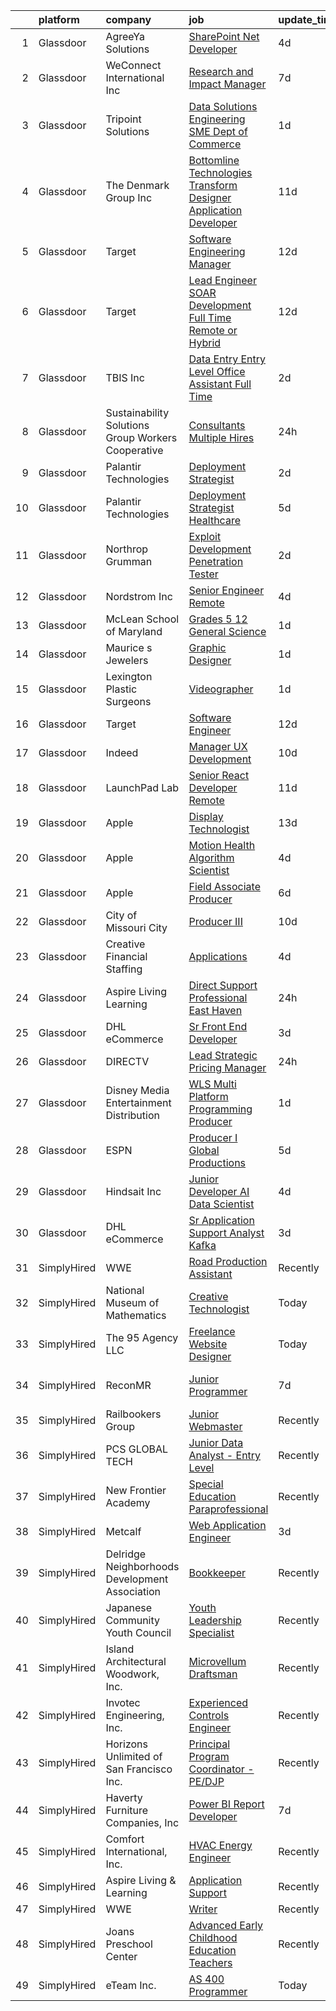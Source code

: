 

|    | platform    | company                                            | job                                                                                                                                                                                                                                                                                                                                                                                                                                                                                                                                                                                                                                                                                                                                                                                                                                                                                                                                                                                                                                                                                                                                                                                                                                                                                                                                                                                                                                | update_time   | location                   |
|---:|:------------|:---------------------------------------------------|:-----------------------------------------------------------------------------------------------------------------------------------------------------------------------------------------------------------------------------------------------------------------------------------------------------------------------------------------------------------------------------------------------------------------------------------------------------------------------------------------------------------------------------------------------------------------------------------------------------------------------------------------------------------------------------------------------------------------------------------------------------------------------------------------------------------------------------------------------------------------------------------------------------------------------------------------------------------------------------------------------------------------------------------------------------------------------------------------------------------------------------------------------------------------------------------------------------------------------------------------------------------------------------------------------------------------------------------------------------------------------------------------------------------------------------------|:--------------|:---------------------------|
|  1 | Glassdoor   | AgreeYa Solutions                                  | [SharePoint  Net Developer](https://www.glassdoor.com/partner/jobListing.htm?pos=129&ao=1110586&s=58&guid=000001817598bfde9bd5d65cdd7a734a&src=GD_JOB_AD&t=SR&vt=w&ea=1&cs=1_e489b069&cb=1655535354260&jobListingId=1007936101393&cpc=AC285F3A3ECA6BB0&jrtk=3-0-1g5qphg0728qf001-1g5qphg0mmbi8800-d078a2f62a141e17--6NYlbfkN0Dwb_YIohz4zuU9-hizYTxpAJ9-qZQvsILXUPhgrrTAx5tS5Q7cYMYpo6ALWUQbQqOWqw8elw7NTk2RV1S-8migVUBZR2U4dH6OyC25VzHknDCZjYv-P8BswxDyU9fl_QkWMbCggDGiQo74-cGZySP7WXwQDUMmWlT8kLA9xBSwDGI3rTCnCtk7DdRfYOvhfwA54jSfcYBsvIGAOA9iy6Z_BUmAY7rQFkvqzCyzkcN0LBRWS1yLN7IZXLTIYkX3XeQfIajKZHoy6HbZcb8QlnbskhnUwhdhlrbmUYLIVXSbhcyRPaTG4gEMU7m0KGMMN1KsIGu2rrC45YfwVhmGbgtjJ45-u5UKULS2Pa-Wbzgqkd83-SkEJ2Oxd0XjdEP_imCtzc_W7f9kdtjg9nBQfn6SRYltcZTG537cBIsTwYoXMv4HkoskoeFihv9IwV64vslqraBNxdHEnxkLa6w0-xlXCvYM6RHH2zqFpN38-d3cBdjbkzGmAMk5r_uC7TTk2B4%3D)                                                                                                                                                                                                                                                                                                                                                                                                                                                                                                                                                                 | 4d            | Remote                     |
|  2 | Glassdoor   | WeConnect International Inc                        | [Research and Impact Manager](https://www.glassdoor.com/partner/jobListing.htm?pos=116&ao=1110586&s=58&guid=000001817598bfde9bd5d65cdd7a734a&src=GD_JOB_AD&t=SR&vt=w&ea=1&cs=1_1e91a517&cb=1655535354258&jobListingId=1007931216318&cpc=7AD1D84939BBEEF3&jrtk=3-0-1g5qphg0728qf001-1g5qphg0mmbi8800-aac8f916f346729f--6NYlbfkN0B5VYQAJAURqPasfUWhpeM1B6ZZzh6njphDFC_cbQhGbN919RGh1FqIXEQ3QoJAMBBL_6Otn626kJbJR_NHcgDuWypw78gNXYYwve8EvXzhCPl4maSg_aaaYWHI3EVPqNZPBvGxEc3xupHTfWxEM_VGip7l3UFVr22SjwUCTEZqYjPqwg0_8YLH1F96N2YfOl49mZMOa0Vmr3uPYTlh3QWpf4Crn7BhaT9teu7aKmgQ13ty28olBwOU5d6LnIvfWkNl9qWQ_CSE5nHca6huS09faH5PVQvTaEh5Te7OFLVjKvbxOYI0ArgG18Wk9MF7bKwmAY8MAydraJkoHG2Z72I6ygQcxTWc4lrwZXQSsrX5F4tCh7qLrHkvtlWnFQxOsGgdDcnHSb6k3qFzcWKnPELW4d54MGzmef5tqh4c9ExeSE2O_4BnMH3slRBVPhvtVRmecQuP5YlnntmoKxN11wv9-tzVHi841rBILf_BuA9NHYyoHEihVbPXMF_2Ue0pghNcZynSlHQlFOsUyqoRthi9hrdTYgFyPmA%3D)                                                                                                                                                                                                                                                                                                                                                                                                                                                                                                                               | 7d            | Remote                     |
|  3 | Glassdoor   | Tripoint Solutions                                 | [Data Solutions   Engineering SME   Dept of Commerce](https://www.glassdoor.com/partner/jobListing.htm?pos=115&ao=1110586&s=58&guid=000001817598bfde9bd5d65cdd7a734a&src=GD_JOB_AD&t=SR&vt=w&ea=1&cs=1_5f8a101c&cb=1655535354257&jobListingId=1007945145794&cpc=14D5209370AEC984&jrtk=3-0-1g5qphg0728qf001-1g5qphg0mmbi8800-3a6dbedbc4a6edda--6NYlbfkN0A5ruOaBgM4JFPmi95QvnuPZDRD-cuMqiXSk5iFgiXMM5KlnLmWo71mmeaOoOgOIU5MU70dypn_mp8RBxfkfTOPY1l9_04EY1luobzeQrPoXmuICmspqvF1Ranixdnldz-96O3pRuiEk-AznaXRb3BYfcoa-0yav-hTIQyPLaeBqVQywBBLqheXWGXNwRI0ruSJ8WZyZch85fyJdIu9Ud5n12hUZue6t-kpaKiNzhkBBcRCxrtlBEwlmEFQcB-7bL7t8FB70tICXh6cmXMKEwQd5kDgOld0WGLIz-Jsjz7y3bSFnZoejttKZptUSKEBVERCCuWnDcC_bAkmV-y7owwq-FVekPQdW26d-Vi2s9iQwdQOWRUUa1GJS1yWgbm6KDXXzFwVsTBVt85vCiBCuAUkQB9IXq7hPKvMfFMk9dWYHMdH8SzPR6cgSPsX0Hs2fDKy3uwKkbhsCtDsHthw30SPg-PJnSnmouPQ_zjI9R3A5WAy_gkWYmE5AILDDKuPHlsH2SKJgccIfXYTTmaBGkyE)                                                                                                                                                                                                                                                                                                                                                                                                                                                                                                                     | 1d            | Remote                     |
|  4 | Glassdoor   | The Denmark Group  Inc                             | [ Bottomline Technologies Transform Designer Application Developer ](https://www.glassdoor.com/partner/jobListing.htm?pos=101&ao=1110586&s=58&guid=000001817598bfde9bd5d65cdd7a734a&src=GD_JOB_AD&t=SR&vt=w&ea=1&cs=1_ce91fa17&cb=1655535354255&jobListingId=1007920677812&cpc=2C0945AC5067B68B&jrtk=3-0-1g5qphg0728qf001-1g5qphg0mmbi8800-c9509fc5d067a275--6NYlbfkN0CnvnrZV6i1JGX1yqycrBVKxG_QbmFGo1hJvaAPDrdCVTET5rWUgFWpZGgoZc06_HNnY7hdT5y1kDU_dzPnswIN34pdZNgNK1ilmmQcF4UlgBkJtOJXqS4SHehDpnMOgd-7-BM4x5-4Lwr_f_7lGtzLgqaA8CJxUoK7HXFt460O2Himc83l5I4fCMyIzzRDPz1xLqOoVapBX1wtGV_8cUotI9bR1mq9U_0fcOgr8aVXJCJNkeTL8rMwicgu3L9dUURvHxnGLxsEp-qQJwJKKdtvNg1Ep6ZmuhkJupA16PeN1H7tbaz6DxnH8hek_je-YYqKHxcMiwC4YwHfLr1amaG4jC_DWMiow3DSAZqQWBAtO4WaV1HgOr6T2-AnzJyD0lRzWFdRrqcB45IH2CgeefHz0B4Qp7bnyqsty0aKFvFZpRTNjcoRsnabJ6Nn3gexJvS5sC4wJmo6fBbUSbnXmg1cJ8GVFY6Hb8yrOMrhTEdkPryswZf3ng-vsV9MWzJUiH7pO15Vp-nJr5xR_Ra8cSOD1Iex1MCM093ks2ZGFCukzYKuQLASKw86issGqGTU75o%3D)                                                                                                                                                                                                                                                                                                                                                                                                                                                        | 11d           | Remote                     |
|  5 | Glassdoor   | Target                                             | [Software Engineering Manager](https://www.glassdoor.com/partner/jobListing.htm?pos=121&ao=1110586&s=58&guid=000001817598bfde9bd5d65cdd7a734a&src=GD_JOB_AD&t=SR&vt=w&cs=1_2025f5a1&cb=1655535354258&jobListingId=1007919402994&cpc=F5E96E35A1725171&jrtk=3-0-1g5qphg0728qf001-1g5qphg0mmbi8800-4ce1e15889f29350--6NYlbfkN0AgONBeCfCTVljpwzR96jFX3mtyFC--n153CYnqiKkqIbEzGownH_L0_wgVvmdp1a1UNNXTmVsFEHVjIo7N6yj4amEr3Ay_of4yG40_Y-PAJPRMz64lsqvjyj5aFLnumNw2-FJRxI6KtXzoZjlymW0Goo5AYIGduo-9kmvmebl4ge7c6geEh1q9ACO8Q9ekXRmticDb2PCXrqQDS-Wm9U9dAf_0bfBnA5R2wXm65LnG2xhJiH5JbcsaLENUtnPSvWcYrNgSINOpLqIaPmtaXDtAq-OXaMTJzXtOFA2XYgMqSa-G5il70zuJDEWZzIxWwCNQZ7iIf9-F7T3rcDL8Sqk31SR19muLINNvYSQedbuBrBrDIszAs1r0qkWhnFyn60mGD7JMMoYw4YUsxqgWEaq2u7CJ9rYH4RbQCWc9ZJViIPAxi9pB3rE1)                                                                                                                                                                                                                                                                                                                                                                                                                                                                                                                                                                                                                                                 | 12d           | Brooklyn Park, MN          |
|  6 | Glassdoor   | Target                                             | [Lead Engineer   SOAR Development  Full Time Remote or Hybrid ](https://www.glassdoor.com/partner/jobListing.htm?pos=120&ao=1110586&s=58&guid=000001817598bfde9bd5d65cdd7a734a&src=GD_JOB_AD&t=SR&vt=w&cs=1_f6cb8514&cb=1655535354258&jobListingId=1007919402958&cpc=F5E96E35A1725171&jrtk=3-0-1g5qphg0728qf001-1g5qphg0mmbi8800-273b09d2dff3a580--6NYlbfkN0AgONBeCfCTVljpwzR96jFX3mtyFC--n153CYnqiKkqIbEzGownH_L0_wgVvmdp1a1UNNXTmVsFEC9thXrB6Su0c_6OEzhOSGwdmQMmm4Ta1r3KtDwxHY10vQlSRqK3HeCtWuVCGTSt9ORPnu8pAFskya9FdoAS7uFKmyflSCShTYkBZKmAFL-3ug_a2UBQh4QEXoRnzM5OQjGvasX99OHUHC423YDg4YNO8ABGrQpjlcRuivx1wLhtBSOMeDgkNYA4pqP9fVjcDVCZd2bFtFC6IPVpybbT9SZWTHkZ5dBt6XTXU-l6WPQuWMZuUcQd53-k6RQuTYBDTZ5zq78rKQlz3VWEfh0wVVuAM5QRIS1NmfzaHA_m5sLqE8MdcMYZjcaJ4dk5Jur2m38NmNhp80eEZgPslojMDR5wXCIUjQeI6X305mVvNGIN)                                                                                                                                                                                                                                                                                                                                                                                                                                                                                                                                                                                                                | 12d           | Brooklyn Park, MN          |
|  7 | Glassdoor   | TBIS Inc                                           | [Data Entry  Entry Level    Office Assistant   Full Time](https://www.glassdoor.com/partner/jobListing.htm?pos=114&ao=1110586&s=58&guid=000001817598bfde9bd5d65cdd7a734a&src=GD_JOB_AD&t=SR&vt=w&ea=1&cs=1_a967001f&cb=1655535354257&jobListingId=1007942416098&cpc=036CEF58F9688075&jrtk=3-0-1g5qphg0728qf001-1g5qphg0mmbi8800-6ac0d55df91dc36b--6NYlbfkN0BdDHiSlq2TKVYTvK036ioTcRDjelCKzvFOpLFiF--0iY6CnE3HWQ7JQKxcIHDTnqjZ43DGPlii5oY4eJH0jrrva9RzDbwt4HtFUtYjwtFWwukGSgYyC0i_W5vgFclkV00Qaz7Oc6N9gj7XF7AMGzLd3MnhAaWWccuYw9rkUtURWP1EN9eRsVUd7IZzIdtiA33PSlWjjV3FPUNPAKpEIM7n5eFs9ApIStJo4IRZFDzPGLKkNJki9RymlzR8BJrXy6f-ctYDNP7HtUYYZ_MzQt_5E0CZFOO_RGqG6hbEmQkHgURARTFVa46lhBI_-GqhWeka2MyEBpHOh-8UEnwWJxhNeTo7FsqABFA8Y2n8k3EAj-DS1PGRsKwFr-I2qSA6kd_N0rAawPy0aK9k1bUEs2wQnFDLdRQFOI9bDgVqUoA5hgjDvNJIVqLiVyALSjCfJwm4wjioevP3D3KIRtpStKI2X8RMbDAIUDTHCEzKnWwxGgGB2-kjDSxcG-pet1q5yPbT5FzgiYxBojtwIc1uc5RerD54YPzzfCAC6R5X17YN7A%3D%3D)                                                                                                                                                                                                                                                                                                                                                                                                                                                                                     | 2d            | Monterey Park, CA          |
|  8 | Glassdoor   | Sustainability Solutions Group Workers Cooperative | [Consultants  Multiple Hires ](https://www.glassdoor.com/partner/jobListing.htm?pos=112&ao=1110586&s=58&guid=000001817598bfde9bd5d65cdd7a734a&src=GD_JOB_AD&t=SR&vt=w&ea=1&cs=1_b49b9cb6&cb=1655535354257&jobListingId=1007947496033&cpc=44CD5376B8534B8F&jrtk=3-0-1g5qphg0728qf001-1g5qphg0mmbi8800-534572766a31773d--6NYlbfkN0DtdU5R-ToAv2xdkvsd8oJSGFfCO0ehaV5AhNAfMTO2EF-sZKwSWNbtTab7pIrGIWq0I2HzVvocq3jUtLrkRJTgFrlcZFGMge_EZdy0y1uq5TIFYoj-trbVIzdU2tcZMz-l-6YffNgEWhkmHp1FGqRo-O3ptfdg9eiQPSj1x3PJXzrqgp5LHxpZM4AsnfKgRk6Lq-fl_ig0YBuTse8pG7zTYyvu6bGLuQ7jEjpECbv0fsKXbILJPQ6h3kXeV0ezydBSxiTehg5_np1QmUe8qRfE12IWtJArHaVEpmDsOidaWtcYpPrp8zHu6DlWDfd1a5HuBuwR2rcRlMr_XhMPHkFOkaTActriuHuxfzBqYAE3sLrY5RWEXhjmTYIPnQ19InApUUp1fAFw4tycN6CadZeOGJXqU-LiqhaKvDOHQMUCyBENYOF5NW_ADviouG8lFHiALHs1foGIPPx3CNsCXnTyPhIea1YVV5WC9jAbn9uT_iaQ5_H7Pjp1GvOyQ2b2xVQ%3D)                                                                                                                                                                                                                                                                                                                                                                                                                                                                                                                                                              | 24h           | Remote                     |
|  9 | Glassdoor   | Palantir Technologies                              | [Deployment Strategist](https://www.glassdoor.com/partner/jobListing.htm?pos=105&ao=1110586&s=58&guid=000001817598bfde9bd5d65cdd7a734a&src=GD_JOB_AD&t=SR&vt=w&cs=1_1f83f4f1&cb=1655535354255&jobListingId=1007941564485&cpc=88C71AD61D38E582&jrtk=3-0-1g5qphg0728qf001-1g5qphg0mmbi8800-ffe676e0f910077a--6NYlbfkN0Brd2bbJv--kwJLf5E6dthOUocw0FyT9949Kzz66cUevmgVuLUFWYj_oOBcuZnSDrO7KdM340WKdjNwD04IRhSe4OnVrbPfkzqf9lUKJyKktR4UphInJD2ZwIzBq31A2SuaPuoczUbZrFFeAj7N7ZEnYcqMfkf0n2xL_O5BvZFC57wFZz94bfK1L4_qFFZLhQPotmLLb0S2HkAdRBTU-T92bJ01u6F071WVCnU8_pET0uzTtftrI22CksQkXwhOZyrR9NPB21E1ewLM99U1ji4CIv_B81j6v7gjP-TLAB6UDsgDbj5t2tGWdDVJlMdDNP5F5LdmrT53Y-W7TLKe4Z_CUGEcEa3KtVJrdrPDE4NpEntsfKdZUDI9hnXlRIqNmUpwAvAY5DbrSVMGSF40t_zebhHYM9mXtj8h7EAUOB7BbYWXjyLeG3MEPOrUrnld7_w%3D)                                                                                                                                                                                                                                                                                                                                                                                                                                                                                                                                                                                                                                          | 2d            | Washington, DC             |
| 10 | Glassdoor   | Palantir Technologies                              | [Deployment Strategist   Healthcare](https://www.glassdoor.com/partner/jobListing.htm?pos=108&ao=1110586&s=58&guid=000001817598bfde9bd5d65cdd7a734a&src=GD_JOB_AD&t=SR&vt=w&cs=1_453c02e9&cb=1655535354256&jobListingId=1007934686982&cpc=2187E14FC6F1B769&jrtk=3-0-1g5qphg0728qf001-1g5qphg0mmbi8800-305a206c13559dda--6NYlbfkN0Brd2bbJv--kwJLf5E6dthOUocw0FyT9949Kzz66cUevmgVuLUFWYj_oOBcuZnSDrOkGidIEmik9N7UTNyWyLfaqL-O4D-i0cCHvz_n4CZ7VMfuatrEiXcoLa9M3cCJLotG46BI9X1u0SewhbdUqU5TE3Jym9xA8YdW6yP-wv6yA06n4qTb2jg1qfm8VS9SBX3uBh6peK5aMxDrv1amTTLhvX3xHbOp2tkxBJbEt2wAynbRCoS4QoatqGuG5Ud-oQQV0LfpU8APXEbIpzMKWGAcG67NgaKZ_Qjsg0lPnVbziBf3EaMbTngvq4g7QS0dP-4btVP3_-VJhaZJ5aTZ977jRESyg8Oy2vDN4yy-_RdYzotPtK2EshsCw5_-nnHWqVtrke5k1juGOm-ssT-qnIK_GyvJqomu6bwMEho3102CBlxQPX1CpMf8hVx3FOFao2I%3D)                                                                                                                                                                                                                                                                                                                                                                                                                                                                                                                                                                                                                             | 5d            | New York, NY               |
| 11 | Glassdoor   | Northrop Grumman                                   | [Exploit Development   Penetration Tester](https://www.glassdoor.com/partner/jobListing.htm?pos=107&ao=1110586&s=58&guid=000001817598bfde9bd5d65cdd7a734a&src=GD_JOB_AD&t=SR&vt=w&cs=1_b3c6d8fd&cb=1655535354255&jobListingId=1007942047470&cpc=ACAF1607C5C1E404&jrtk=3-0-1g5qphg0728qf001-1g5qphg0mmbi8800-4646a217b791d22d--6NYlbfkN0DPf8Tf_oakpB62WadId2dzQiWExtALTi0lpCM--zHBL1trAzPQuAwgDIBcPqMXQ2nnyWzxPUFcFQdNXhUJSIZ-9F8V1xHc_UtIeIRQoTgJiG0MgZJIumpc9TiQDSvQaPWdZ-KKCjv9mbT4s6WnU0QQ6LSpOplm-1AXqXgEXNB1Fl0VncCy4Iozsiufde4md-BzuT6QEn94XYED672Ht2QSaavKEzFrwyhebW3qqASxeqVhPoFyAVq_33QPmn98TRLhQEKVIfBYWwf5Lcg0ZKlsgfmH-Jtk-VHZF7Uy9z0iMWwh22TB2hjeOz8mtFKytjT88t2xl87gWDpH6KszwuIiiCE1bfFwozS3xdo3bDA_mquTPFklWx9TFMIHbJq5p9rv1i4sHBJg9LGj2yY6sgWIKWsPKvJX-6dwyw7W6BbOwPSCN_d_rmbBNmQ6tFIpPX2BqmwgBZEB2TXBlYtzSE7_oFJXKYC133hZLZLzGI8t-3KUYIoHYP6QBKs_Swdk9zdNbGklxHh32RBR91ijkaHHXzgQKaDeuB4ns9IlzWDbZ_iT5L9CMLh6qI32aDuETScD5fwB0YocrCLtQ2pMy-xtLSbTjnmEOCdFbZVQoqSg67n52lW00ZSlYEV589AZeCi4wtFY53Kzwn2eBYLHdClMFtKF0et_r5gzVmW5Uvd3CANfOZ5ghqZSrQBXbVNs02ntXXA-NaCzpwnR3Hi0M9d9gmlaLxyDSP1ropS9be5lAY64Y1WmAqG5Dy4rruoZR2NY8MksftXEberAaF-Gu98wfB5C8CVIxQBIa8VfdzVHasjv6u3D3lmgNXH8cmCuaUSW4wFIXkiBnD5HNCKbk_dC)                                                                                                                                                                                                     | 2d            | Fairfax, VA                |
| 12 | Glassdoor   | Nordstrom Inc                                      | [Senior Engineer  Remote ](https://www.glassdoor.com/partner/jobListing.htm?pos=102&ao=1110586&s=58&guid=000001817598bfde9bd5d65cdd7a734a&src=GD_JOB_AD&t=SR&vt=w&cs=1_4ad2f550&cb=1655535354255&jobListingId=1007936479993&cpc=D1B7150B9C545245&jrtk=3-0-1g5qphg0728qf001-1g5qphg0mmbi8800-2db7c5dce843b560--6NYlbfkN0AbvnEbkJi2LR6D1n2jjBesdm8mXSC0b9_5bTXUs-R32ZB3VH5tUqNn56aUIJJuZvRRYPZmMVeOhSA0pB8lYSoHGZAuib0OvAyz6DkvL97Sgfm-XtmguodHgqum0-Z39yfCOvaWeh7Fw6euJiBHqwHfT8nU4X95e8T1GmUP9pTCgh-TgHHbFZfGzcC0R3q24vD6kYOaq-ofv0d2p7tCMcDzZyeP9bVkw1nAX4-j_61kgoJxA7vMV4aSnZD9Gwv1hBSKttGCAgM7W_dDoW2-Mi0Is7OzKMtFMU3kqfuRhaAmbQiy3jsViFroF4wfzaKwS4vi3ehkmDcDAaQybJH1dP61hD_Tk9xRjIOGhQLyozomymX2yTl0i3bdr1aDTgVLUUGW_fT4ciCD8MXdFBeuqivNJ5nT2c77a9NnZWlna6-5BsMCdatlHsqyGwjpER2QUEG8DxbUMdsC-Dp1gUT8UDL2dwNX0MwG_kTsrsyOhvy-WfVS-ozviuVexWkfI1weWaDLLVJQ_O1XvvvX9tpHNG2TqgJ4sd3FutphNeBhYpAjxxdGd1ggSy26_UB9eN35Z8kgWxzapsrj8GMafRcCIbRla7iAmd-W1Ks6EM_xKQpznw%3D%3D)                                                                                                                                                                                                                                                                                                                                                                                                                                                         | 4d            | Seattle, WA                |
| 13 | Glassdoor   | McLean School of Maryland                          | [Grades 5 12 General Science](https://www.glassdoor.com/partner/jobListing.htm?pos=103&ao=1110586&s=58&guid=000001817598bfde9bd5d65cdd7a734a&src=GD_JOB_AD&t=SR&vt=w&ea=1&cs=1_986b18ee&cb=1655535354255&jobListingId=1007944052603&cpc=A5E0E470F522E57E&jrtk=3-0-1g5qphg0728qf001-1g5qphg0mmbi8800-534e4848e02b3317--6NYlbfkN0CvahHJL5dpwIe5nlYo2UZJB8CTXAEl9vJAxrd3EfdRQUiXPXWjnUXGtU3P_EeeUsmytYWWz49xPt0Rd9vevD8c7FS-KIkmmFYsNTnGpAtctmo0dHKsYg_Gj74jLxxzYhJw8s_90PFkNLhoCvmx4ovssjj_kv4I26tx1d18oL8SWF2IL67mgm2nv74KTRmgQ2D0RquUjyOFrJU2FR0_0zWLyPOpRaCI0JSGnkEmPdt3pBQHvmVyrrA50Gzbura5lByEu_2UfwnkLExzupL6Rgf_Lj8d998afBIcY46C0xf-K7pnkGUhParz1dzVOkrisVrNadYiglwofkdC3yf838hJEUz8dE2j3oto1bra6IT-Ev2xWWekscE3GOY15WkU086LmWLMuOJrEJ09hy7eRP3zeGCMSntkTkRIqgm4yDEBdZbptA48EPp_5CRphk6LhgpTMMr8Mozstd_9ac-SCu5FvRxi49IGyimedJdt3sixZZWVTGCQthx8CMQh85V_YX7eL0TiNiUTAA%3D%3D)                                                                                                                                                                                                                                                                                                                                                                                                                                                                                                                                                 | 1d            | Potomac, MD                |
| 14 | Glassdoor   | Maurice s Jewelers                                 | [Graphic Designer](https://www.glassdoor.com/partner/jobListing.htm?pos=106&ao=1110586&s=58&guid=000001817598bfde9bd5d65cdd7a734a&src=GD_JOB_AD&t=SR&vt=w&ea=1&cs=1_69524928&cb=1655535354256&jobListingId=1007944737193&cpc=7095061949A44974&jrtk=3-0-1g5qphg0728qf001-1g5qphg0mmbi8800-dcc290c3d2d8ae28--6NYlbfkN0CdcVd3SDA1nO7RkKTAACmPV4xEt72Vls8LI2dqcgyOeMwQfCOCtDjP9cK9FjsJG_6S-JpbsrUfRjpFhovfbIm7bElIb4IcS5tvtffrexHKe-5LRVbCJ8N25pUCF2FBD8-cXHGg9Wtve33PTwMpc5NQS9VEuMMOh2xv1Vtt__Ltbb7bt5RDsHAibLg_eT1m8ZExWjImse6zQvUCm0_Qon-WNUjRy0iWuN_ezXWb0Kv3c5q3iG9ySS469bbYfD3ci4GAr7uSfg_th0DL2NPkhVDV7Sx8NZEtZLABpK4qjpgg1OGVz8T6gHqy2tUeqaLS8IN-MHirFJZh4LF2q0-Tr7qLF0r0sFiVq2BMPrCIYbE9sE3oESz3gZVJg6s5P1C2k1RVrRBm0TRZ_UEkmFbY755huXYCY9xZ2kcF8PegPn75VBRku6BaZEMBkHtg-Ye5i_EAaQoaKRg7gyZM_REOHlQP97xlAUJbqLeUJ-7gf9eeT_mTJj5uS9-6-TcyWNm7sFEtWfFzlST3-w%3D%3D)                                                                                                                                                                                                                                                                                                                                                                                                                                                                                                                                                            | 1d            | Miami, FL                  |
| 15 | Glassdoor   | Lexington Plastic Surgeons                         | [Videographer](https://www.glassdoor.com/partner/jobListing.htm?pos=127&ao=1110586&s=58&guid=000001817598bfde9bd5d65cdd7a734a&src=GD_JOB_AD&t=SR&vt=w&ea=1&cs=1_71464374&cb=1655535354260&jobListingId=1007944786659&cpc=0FE1F5EA2BC84A01&jrtk=3-0-1g5qphg0728qf001-1g5qphg0mmbi8800-3920226715d3680a--6NYlbfkN0C940giE5twnzYli1afsKAPzRYwzii1muAbSRri1FK89oINLsCFNXs4CXjVd99fX64jn8YlDWD4vDULHpiWZPVkH_ArlI-LHp6Grm02UXcK5BzpHG-VT9inluiaDaG-ZH52uxpMN2XP65TG5nxpVIemcld_w5xlI0qnRoeNOC2PIgsyjGX4PXKC33LWs_Zf0QzaeMmCOFN8kmK83MwKXlqYVaGkMQ_R7TWFPxeqY9l4ezjvMov5E0y8KPh4oloC9xJhRJXAGmjIM55z46Jy2oTle_SwQ6ATHsLrIdUOFl16P41wJk5PP1C6Wth7BbKOvxdvRQlxY3xcTj4_1PfRaXu5yXjkdMPSzsfcoz9l8EAdQgyhEfg7SzJOjlU6QtRdPPkYwTyOMT4MTfs_7ilF1MC5zqkEzWewzpVsRaa5vEh-37jpT0lIjZg2ajT7ddI0aSGtkY_Oj8cbF-Mbt4pNUMqaxgmIspVSIj_0408_LabhvWmVEterYWMo)                                                                                                                                                                                                                                                                                                                                                                                                                                                                                                                                                                                            | 1d            | Atlanta, GA                |
| 16 | Glassdoor   | Target                                             | [Software Engineer](https://www.glassdoor.com/partner/jobListing.htm?pos=118&ao=1110586&s=58&guid=000001817598bfde9bd5d65cdd7a734a&src=GD_JOB_AD&t=SR&vt=w&cs=1_cca28b02&cb=1655535354258&jobListingId=1007919402978&cpc=F5E96E35A1725171&jrtk=3-0-1g5qphg0728qf001-1g5qphg0mmbi8800-65212dbdd2d79229--6NYlbfkN0AgONBeCfCTVljpwzR96jFX3mtyFC--n153CYnqiKkqIbEzGownH_L0_wgVvmdp1a1UNNXTmVsFEMCC9tUpuQhsy1gyIcyNg48bL3Yw-CZB-Y-zjJMV37O0LMZP1a7Dmy4xovLX686e2r3dmZyBENqr8VLXb5SG2ZKOeJ4TBPjOH4BIlo5M43SPdLRWLS6HQWdb2XixYEkDykol6YOAsFpkOMBPTBRw6WZjlh4GQUV2kvH6kAkvAb49LSk5DGyvFFbWvZkFgDFoQKTrETXPIrpET0Jflruzvcc5V8LD7eK6k9sM5Fu_qqkHAKmSexCTjqyby-FW3I0jlEVudGZCQXbWiba09Nm_XhmH3eXVsdKZ5CLZYHEv6Enc71mWVa2nQ7_QeJzA_PrCbb7dV86EWccF0HJtB_wNxFzaMr5pesXpf3vkJMN33ZNv)                                                                                                                                                                                                                                                                                                                                                                                                                                                                                                                                                                                                                                                            | 12d           | Brooklyn Park, MN          |
| 17 | Glassdoor   | Indeed                                             | [Manager  UX Development](https://www.glassdoor.com/partner/jobListing.htm?pos=130&ao=1110586&s=58&guid=000001817598bfde9bd5d65cdd7a734a&src=GD_JOB_AD&t=SR&vt=w&cs=1_0bbf1d54&cb=1655535354260&jobListingId=1007923477970&cpc=47CFDC01B3F81FAC&jrtk=3-0-1g5qphg0728qf001-1g5qphg0mmbi8800-0abd0ff4ecd927f0--6NYlbfkN0CiRNM7CVr8YueLFKlzwbFWI0o7IjV438l4sVrvKZ0flpURU_mqoI8EbsK64YRr3OBI4Zq6ntRDS2tPYNaOu9IbW2qtH0pO8JbTpdLQnhC1hal77T6Yex5wlNCdO8Z0acjNt5grQMSek1hONrLjbJNsX9znoxFFgWzT4GV9P20DoHzcvG10Vk4hw3Z231bG1nkSCy_ZOnTS2LvPP9HTv1vIHEoSTnU4u2rluVhIsiGdf7s_ASm3Vxc_T9NYBzuaRLyYGtty0S7Cl2ZnxWjIrxa27xsj0iZeTp2808btvfjk3Cyaxr8rp4d53qJgUZJN_KCOKa9WlPMPM-VMFqV_KbXRZaoGgaTYLHVCFUmrtqBrQbU-kQ_FNSZPh2M0s1pW4R9dwYxmw-4Hl0EypY1OrRMoZKzU1y46N4B4L8ap-i5vzQDTjbGUYenEjN7QoIhZG_U7i58Ydw3FsozW5Quj-9PZfa8ZinFuBKWS0tQLux98iZyWpwijoR48nf0ALF4O_8H9hbJDdM4PGg%3D%3D)                                                                                                                                                                                                                                                                                                                                                                                                                                                                                                                                                          | 10d           | Seattle, WA                |
| 18 | Glassdoor   | LaunchPad Lab                                      | [Senior React Developer   Remote](https://www.glassdoor.com/partner/jobListing.htm?pos=104&ao=1110586&s=58&guid=000001817598bfde9bd5d65cdd7a734a&src=GD_JOB_AD&t=SR&vt=w&ea=1&cs=1_25daf28e&cb=1655535354255&jobListingId=1007920963759&cpc=0F2A8D282FF2E7FC&jrtk=3-0-1g5qphg0728qf001-1g5qphg0mmbi8800-75f4bf6269184288--6NYlbfkN0AvwPFl06UEWGwmoM9tXQPtxHbiNBI7TwTkTh5wUuCbgIrbdfp2JK1YdNGTLJbtp7ddpe4rtK9eDHXd5y0XW7yqpCpSzzL9u04glT2KnODC6DZwhfU_42sl_SLQp0xmFUt_7hgCwzFDYfMyUboO1HdAQRTRrIh3xHeLYGFRna5aEbuzThC0jCzJGZvBholxHFs6ys1qWbsC7FxgZQiuo-anPYyqbLYrov-eDEJT1uzb9UHKFLSNbmC7x61oQleMHG3TjhwMZAcorfaVgiWQ3CyDN_GT-l7FXBEYoWeo9JgwyJpj0lJBKUzkBwrKSxpgX8VUBxGeN2FWAoEX3-cTZjsyRKc2_R_213ckHZ_AfKfhht_GblMpn34bNooXXa3OFVDckOp2ngl6DjdfP99kNi5SKUzoqh9wpBRyuLWNQrJSI8Dz0HxDCk9M5edHoORioFeTPQJMp5A_AWReK1a8Let8lQohv3tRhGw%3D)                                                                                                                                                                                                                                                                                                                                                                                                                                                                                                                                                                                           | 11d           | Remote                     |
| 19 | Glassdoor   | Apple                                              | [Display Technologist](https://www.glassdoor.com/partner/jobListing.htm?pos=125&ao=1110586&s=58&guid=000001817598bfde9bd5d65cdd7a734a&src=GD_JOB_AD&t=SR&vt=w&cs=1_db92840e&cb=1655535354259&jobListingId=1007918146165&cpc=FAE5E775D180B2FB&jrtk=3-0-1g5qphg0728qf001-1g5qphg0mmbi8800-a524f33d58eb901d--6NYlbfkN0BvKrLyj5gPmtZO9T8euul8TCxuuKNOtzRJOomxnwSEodTz2Bc-sPZl8WPllYOnI2gV_96rX92n7LE7obrRtkIGrnBgRGqtNssARa4Sa1KPykfgPjPe1YM5CgaQ5AEhJvQOK-frxL2vs3fd9sXLNKLXNmCJdszb5iNAj2bFkwBrhFRcs5MY-GoUru9BfGq3LKWTfqFOVGHMuph-XwdeSdayaCFxGkmjWQ8HAsSSdU2rpCHN2M2OiZYEVAvM3Ds2fCQkmY9lWuVH1PHjls0V4WucrEUpk2IWhZ37q91dfRd4RSGrKc3jzRQUj1tiGVx3fG1NoJpLSVpj4CdyqkpVgP2QTdHzo-g1tPM8zcufqk_vE8xQbjQBQJhptbvjU6iQDFGqf9MHm2vUOj0U2OH8Dh_N1P97L9YfOlmBZ1wAmsmN61aLY9eSYCjpjucKjg0pfZh1ZRovBUrYvCaJdDADPSUStbx6fGCfy4II_9ST73GRoJ95pZj4b7P2ZeDnBT3zwEf-WLV9-nD5pjVnB6SEvnwAAP1Y7VU6wSOGl8kZkGoiEqtBlUxgkH_tenmuG60H2N5ywkITyZ9OUz8XDGZ8zv6YaPIIEzBF7ALiIjh5u1JFyaU5yY-FMJadrEBC6iDV244udXuWAIkvDBiUJWzHXPDI2kwujmBvuD_KdlF9rLYP2LPx9XH1I-IS8Bg6KjReSRpAVv5y5f_xjzx2QncNdfOJFx4K6HctTrjAyWwgKtpICnQ_mEh2oSF3G8ljQzY2_MKbYAC4ptoHyiQMWlGzYA8mCIgSIyRG5auZPxNHUIqAxcM-xq47kURFpozwtyxJ8-PVwBURpKU0ioeeb--fmjRa3TdDdPKlzgVQuVKOa2_pkaIDZ_ci_0PKUT9KVbIllOp7zqM_aO3BgF55clkDCJ9LvTiDO7Em-zp1eTcxkuETludzUMhfw9kt_mMSRJ9UsLBtK--dVuBN_Q%3D%3D)                                                                                             | 13d           | San Diego, CA              |
| 20 | Glassdoor   | Apple                                              | [Motion Health Algorithm Scientist](https://www.glassdoor.com/partner/jobListing.htm?pos=119&ao=1110586&s=58&guid=000001817598bfde9bd5d65cdd7a734a&src=GD_JOB_AD&t=SR&vt=w&cs=1_4e2f32fa&cb=1655535354258&jobListingId=1007937963441&cpc=C4A69CCDBB3B9599&jrtk=3-0-1g5qphg0728qf001-1g5qphg0mmbi8800-0a9e17f364445473--6NYlbfkN0BvKrLyj5gPmtZO9T8euul8TCxuuKNOtzRJOomxnwSEodTz2Bc-sPZlC5mDe-NOaJgNsHPVffztlti6jcAy-c5lQiRWgjb8vOedoeW8sxp_Z5N98i8skw2smaIqLptJN34K10d0QfdKun9rJlU_md8wBszVFDOZHtEYCsQwbzuBQ7tpz4l_TH_HezIvf9JYY9Qx6mXZ80R0GhCs3BMDf-PeNBIUx9FMdJcFSYpm34R0pydTILB5wLHRGbUIlcixEgOS2-Hfs5A_xyxKZoCRsxTGvLf4_kr9bKlYjhKqVf4RPkQ9caJ7pScVgYsDQXIlcAN-dAQ-WRBkyNi2F6KiL4gHW6mQyPHMOsBIw42xQkZqzI2qRl0dzC3JPnwVH0X9EDeBFaMK9DzWrSTVZAN9drl3icmIo-kK6yBbIFzyudRK7bJksNIDs18z0gAe9HpsswYqoJgxf2pmFfgI53sWv3-ZaQAgUDR-JISFbOgIoh9mvzzs4zkiqRMTtNGbbXT3b5MqKPwmbkMYRTAYgbzKIFmrTwf5BcRYZGWPIKl5qOBfPL1k-tY5JQaC8qAJVEzv-BZUHGtZKzU7jramGojo4Syx45AWOWzw9wTt1U0lJQM6E-bS4TluP543GM7m5GqSPhj1DZgbsXJxNS9e-heCWUliDqhWSeBZmsDKVIHHi1kE60vfoU5aodvuGQinJspotkXTfCQasnaYIiXlQeTYtyn2MCPv529tewSKC3IrYqXvMNRBq7cEpay8WU_28tXJy8S4ABb-NtXE8DGk0FqeZp63OZTS0tUD6ckP1J-Xb7oex5atuo4uocJko-4qanxVsGBt11RmMArHuxm_ebOk-mz9FY7H7tgMs68UbJhYgFbFIK7NcYRwW2vm2MHuQfgTt9p04q4DHedf0cjuvJceTpP9C9ceX6uEeF66bY7omhiGCaCU-luBHUYovtaR4pXI2N8f9A3zSnYIcKH71XOKTTDR)                                                                            | 4d            | San Diego, CA              |
| 21 | Glassdoor   | Apple                                              | [Field Associate Producer](https://www.glassdoor.com/partner/jobListing.htm?pos=128&ao=1110586&s=58&guid=000001817598bfde9bd5d65cdd7a734a&src=GD_JOB_AD&t=SR&vt=w&cs=1_7199b031&cb=1655535354259&jobListingId=1007933177305&cpc=AC285F3A3ECA6BB0&jrtk=3-0-1g5qphg0728qf001-1g5qphg0mmbi8800-f8e0e21121f77010--6NYlbfkN0BvKrLyj5gPmtZO9T8euul8TCxuuKNOtzRJOomxnwSEodTz2Bc-sPZl-XpHqNXOMUhuV6zsHlDNRZ2bCEXNeJpu6IwVChacl_ZzSAhkKZGOFqNgIvJn4dCitaw33dDNbeMin0JAA9sYpPLcJ8YdMBgF94afqiBir5VZQoEh9yMXlB5DBS_ErCvD4O6bnDrlrMnfRRwWVKhHfFEz0V_e4xsxTXZEVTj_pBf2Fz0nSoKH_seWHUacYY3MiTFkRCOse15oAWoXSkB8JFPyfptYknpQnV1BYg3z495KgQfMsByPU1NKQ3ryph9cTm7qQSuDoUrYEA-fwPuB8-RAY5a6mtrflBaYEvjsxnFM3Gf_yDSBqGjIEY474XlmLWoBc7HVm5LB7Ca_J6oK_cuVMReAjDszcdQhw4DJT3_Xs68Ok6POsYgk-kz68TGSo9vixYKuPu-0sEBdRWtdhGycS7KSZ8MgNCNSHfNrSEa2tqL2aqpat0EnpbZV-pGMaBVNLk6t3kcM5aS4uewYFyaBMt9QY-BSBEy_ZUYZvoERjnA2r5_X7O02NSGNbobNK5DZZSj5XzUb--b77Kzj6fUaBPL26Jm2E9-wY5X7XGjIAJPzTwfcEnesuE15eb0fBF__aShqqVVE-4ZMglfnzsNl9-SMRnq-TUTjU5JL90aESYd2cKnx0KXb5iVsAb_hOwdI6a0q40fiU4X1PSh_4b_irHR4k8FHpFk6-F3wKw4Ud5X4AoGS6mfgCMIiF11pw2bqELlp0e8YtAMCX-8iTz-Q8Wzd7yIpG0fRbybWDqkIKmlxN5zhBcdh9_Q4ms5j8Ijjpq1uKbt35HcNkQk10yY0_qaKScAgySp05aiYSfoLgECQh5asUZ53mj43Y83oCInwIKmKXr2Pbcq7kxSiHMYGbKk5aqkjhjZkmcHL37RErOjKGyAoWyOJJlM1tw2yPuVxSdqn6Pw%3D)                                                                                                       | 6d            | Newport Beach, CA          |
| 22 | Glassdoor   | City of Missouri City                              | [Producer III](https://www.glassdoor.com/partner/jobListing.htm?pos=117&ao=1110586&s=58&guid=000001817598bfde9bd5d65cdd7a734a&src=GD_JOB_AD&t=SR&vt=w&cs=1_166d0d1f&cb=1655535354257&jobListingId=1007923874960&cpc=5FEB1BEB8E14EF52&jrtk=3-0-1g5qphg0728qf001-1g5qphg0mmbi8800-0a1dda72e179e305--6NYlbfkN0AC6SQMfAkHCondRquBNcE2ntt1snCy3fyoZRReqai0Obt-_JezR4xXxHUUNA2G6wQqio9OW3FarE-2fA9WyEeqTH68zgHPZ3R5C5pZeef3bxLonwksRM5dN266zNOGfy9lfFjsoNy6XFYlrsn0LQ4xelLqMLYgJCPF5YiYOO6IOsInBqJGVuwB3cwTauN_k9SA8ft_MWfJsF8w48GypyhHUppbYn6h_u3qr0dfDPb6rBY-8lN5fxlvD_TpkJrG6chI12ib6k1NsJOvtIg_mJ3LtZBufVUBROG0TTnMt755tswmxosHjPAnH0w6dYdXJ2PwjGuU4EoxB0d54qTGCtKZ0o3d66HqW4j3wYWrAyOrW10QDwaBto0Agnt5lt43-WaoR3MStYN1e1l6vs82NebvE9G4CgTlCb7DA6i2V2dUMfIsAEN_Veh7bQuGES3kTnbgoy_aYFpGAsZg5bDcQggJMDalch4EbWFSroFDxQOr5odnnYIND7-F8_2piZF4aqELCHa7EQCdqJfcgl1Zzcf9GtCJ9yMJ_ATB-zzs0jt55SJ-qBPo0S_lFECgGqTXtvQ5wdprWwwN7mnWcL1De8WqD_uZ8xns-lK5O9BetZLdAi4XXOdr4RcgZasLesxKfjLG3Jf494bNIG0vmmKsfJavnzeliSXo6cFMLg382tRQVVcYl8URq6cERudNAx0Rn9vIzXMppp1IASDIeQhUw52Jy5ehL0ECsJL7iLGCVymLUNgj_i-o5T5eU44ZYrm17Bvi05YTh6c8FlgGlXU-B3zXbLNl9QSd9RkGzrbQoILVA8mVGj7ML9Q8_uXb5Ono-9IhhKYdSm3f7QaAw-xfqoGpUlpMrmAiDeFgTQkUQxQ7rEjZ7uCmfebtD7ZERdrjvHG9M1TcgFs_OpLko7dG71oeb1cMvgPZZDxrSJgfts_Zmz0JwdupKqY45Uw0vQ6QuC2ECR-z7lfIZkgMi77HQHpMplKuHf229xZMEmzmSQ0h_1B86NhzMzTA0JN5y8mbCLTkFIjjcU9sZCsm9a2_Fkkoh7z_9XAVHkR2SMBOIJlCyUEqJ3tFMZgy) | 10d           | Missouri City, TX          |
| 23 | Glassdoor   | Creative Financial Staffing                        | [Applications](https://www.glassdoor.com/partner/jobListing.htm?pos=110&ao=1110586&s=58&guid=000001817598bfde9bd5d65cdd7a734a&src=GD_JOB_AD&t=SR&vt=w&cs=1_da172e91&cb=1655535354256&jobListingId=1007937316995&cpc=545C0D17DAD7ABB7&jrtk=3-0-1g5qphg0728qf001-1g5qphg0mmbi8800-ed2af9de9dd9969a--6NYlbfkN0AyIsnDczwcVDFrYpf5kat3hxWjSi6qx3YGCfJB8v0u0pvpW--JFiPEfSd8oMEFCjFFRn34teUSAlUJcr22RSxyDXA8aGcULvsx4fsPLd0q1KxaTuJiLuLNb2Iawqxaf2xwh3OGM2cl4IclnHStT9JGbsA86uuF9wTcUWoSLaGOulZwlXnZSd1o5YOZrsXnX0Pto7tm9Nwdp4IWg_1vKM2SnP7bBD0KTMeh0NPZbI4R2NwjvB5ZHPKy-8WYz3YuOGQWrECle28B3Y6xgN9lau4CoH0dNBvLQMBMGgexESwqMSuBgfqiZ0pvRo9awrRZ3uzfKly4Nvbuae-E20yO35GiKrN_ESzyaWf5rUn19bVnwuE2CiZgMBWxXHyk460BgSE7wdsDKR1Q6x6if5esb5sDzlHUMyUwhbudJHblW3nGiuMt2ogbVUMaBnmYfYNIlrfN5UTXGBcLYtqM5XcR-6v6WylLhchNFFouhjW1lMhKA5pBd1WlwBP5olV4dlxA1phEOX1iDjYqexwnfcLSqqSMDKUIp2C6U9Q5_aCosPWbb-lLWW_hAAnOfPXmA9hfkNMBBGpzxkAaOg%3D%3D)                                                                                                                                                                                                                                                                                                                                                                                                                                                                                                     | 4d            | Chicago, IL                |
| 24 | Glassdoor   | Aspire Living   Learning                           | [Direct Support Professional East Haven](https://www.glassdoor.com/partner/jobListing.htm?pos=111&ao=1110586&s=58&guid=000001817598bfde9bd5d65cdd7a734a&src=GD_JOB_AD&t=SR&vt=w&ea=1&cs=1_2a8d78fe&cb=1655535354257&jobListingId=1007947181324&cpc=BA15C3E50D27FFE8&jrtk=3-0-1g5qphg0728qf001-1g5qphg0mmbi8800-3cdf3e97041152b7--6NYlbfkN0BAo3YetzOhxh1-XRJC8-CQqtiyOuUy45qwvY4JoNcgcU1LyyZj3JSy9XZ7nHvFgr1p4UiVRFs7-RJnEjCAV36P9KWoNibtpqCq34CdJwhGWtpTwqce1w0jB1zT6XxxB3xa1hBN364sk1mLcwgUqxFaBLKoUUXjEbB4BDbPtVE4a4ZXPldZrYy4-8DY6_WyMRTW_VyNFHkyx3wWXv4HNW0l5LVWuXgAJh0GX1frffKfoUNnTQ7xFPPMf8Yz9mqW2k-jvEIakp9_GWoMc5dRkS-y7dgzQCmeBtdGj_64mPwRZd7RpvuBoLqo1lqhnL2qfD64UlfNRfpQoOpYURaILt_46WH3guiMCGRZJrfdSlvxUojgj08pQdEdhqmgwc8MWW0dQHTVU4dBAkRxitbnmmen4LQ2cPo3eglWQIRC1DqrnuCwW_4GUswUmt7HXMscpeJmeKyFpgoWSF8Of8tOj6GE)                                                                                                                                                                                                                                                                                                                                                                                                                                                                                                                                                                                                  | 24h           | New Haven, CT              |
| 25 | Glassdoor   | DHL eCommerce                                      | [Sr  Front End Developer](https://www.glassdoor.com/partner/jobListing.htm?pos=122&ao=1110586&s=58&guid=000001817598bfde9bd5d65cdd7a734a&src=GD_JOB_AD&t=SR&vt=w&ea=1&cs=1_64f189b3&cb=1655535354259&jobListingId=1007939896857&cpc=723ADC3DFE402989&jrtk=3-0-1g5qphg0728qf001-1g5qphg0mmbi8800-7f71bf09747b9a7a--6NYlbfkN0BRKh2YbrJvU3cwyCnunlOggSbwWF3i2satu3Hp4rzdsUbZEuIYnb69_GceNd_g8F8DPDhuh12AZWFXDvRLMQywUjBKn5UQSp5uNE4tp_73m8vbLuTXMolAHgp1qXYx3CgLi2Lfct_QXpVHVZr2iccwpAd2JM6tFs18NwDHwgWy2aPeNId8f6Szywii58Dwdjx9Dby9WYuXLJ2mkhMVSP3kOwx8y-1pCG2daCUHBCSxOkZD2DfNGuEy4DpYvi6UX3PBjbmebqyQoK0M4hnOhJJK_ZToE-k6U3Ny4xjk0LjQyO4GV9XQ9CiJzKZVoekacgUPZM8mW26aTvWzxyqOzbdGSowWyHrQcdfg1NqTOWXbmm8Jae2BsAujVH-NqWarIC7H2RwJJIRJ-OPjWe4PWOZ1aG1ksqdWI-EZKzDvSp8fKOv_N_mildqAjOANsY6n6B4JkdzXlW1HjUVvmYTxDfXj-u32ODBdX_X9xSvsx3BOPPfqvV_KvvzP-mjWyHQn5-E%3D)                                                                                                                                                                                                                                                                                                                                                                                                                                                                                                                                                                   | 3d            | Remote                     |
| 26 | Glassdoor   | DIRECTV                                            | [Lead Strategic Pricing Manager](https://www.glassdoor.com/partner/jobListing.htm?pos=126&ao=1110586&s=58&guid=000001817598bfde9bd5d65cdd7a734a&src=GD_JOB_AD&t=SR&vt=w&cs=1_46ae254b&cb=1655535354259&jobListingId=1007948328359&cpc=FAE5E775D180B2FB&jrtk=3-0-1g5qphg0728qf001-1g5qphg0mmbi8800-33decd0396ff9d8c--6NYlbfkN0Bg-vCOmr41z5O6cL3bVFLNCmt4d7jQ60EdHBZU4QjMGyRF3OJkwwC0iaBjVlJ75DZLdahxjkk17k_U21eHe9H0kf0-lAKGj3F3pRY8cEtPf82IYVPOS-8TJMvESzwIlHpVWP-wr0S_bYJ4qMHjXfdPf9A6Bpej9URplrKBd68CVKlSfJsqEHTTH_tRpBu_TCom66owyZFZPIaTyQMy76zCbdF6M9dhTWC-WJ6SrRrPscW43e8KoXxinRNdLn2zrDfP9K-QbBvST6q56LML6jtWMi9II8NFNGf5u1Hh9B_AslhV0WVx7copDlRjA1M0b5g4YLOZFHqhqNYsn9UrORJ_1TRWYxxdjhnbTKyQcK5EYQ7wEuaUjQ2u2RZf-QU9JFO9Gm1STAOrEyTXoDK0c6cgdkgO4pTF2qtYHnDrcbWS0aGj2NDgdQIn)                                                                                                                                                                                                                                                                                                                                                                                                                                                                                                                                                                                                                                               | 24h           | El Segundo, CA             |
| 27 | Glassdoor   | Disney Media   Entertainment Distribution          | [WLS  Multi Platform Programming Producer](https://www.glassdoor.com/partner/jobListing.htm?pos=113&ao=1110586&s=58&guid=000001817598bfde9bd5d65cdd7a734a&src=GD_JOB_AD&t=SR&vt=w&cs=1_dcc411a2&cb=1655535354256&jobListingId=1007945724783&cpc=B101C867B3EF2D75&jrtk=3-0-1g5qphg0728qf001-1g5qphg0mmbi8800-1ecfa13c7f2ef5d0--6NYlbfkN0DAFTyt7pbDCC2JPO79CSdi1dIb81yjczP5qsKcZIxgiYm3-7g-689UvJS8MdHcuGP37y85Ehwiw2RudMfbBUpPRjauhufzC6b1ioDpCbtbIh4igzK9B_CeE2EdqBvt7hefURS8DuEU4JiqI7pIqi8eBeqXe9W465FSRbp4hfSAmH7ku0cAdbEg_AZqDZ-vj-yayXZxYEYl1L73sGVTWrWLhtr8jHc0VwH_nlL7dsVAzPkGJvXqHYTlklwhu8YYoiKFrFH5Mww71QmATm58dxSg31qblEfsYKpSHrUhPNLzL_4HUNUxQmUulw_bZ3qWoE0LDDN3kob8ViGZ1e3M4Llj1fiEAZx57UIRWL4EiSmJx_uGVt_rM3zOkMsI1ebv-dandu4GL3fC-bW_4XjjTy9idd8YWwQjsZCVZptta9fOPClhxoGJ0ojJBHgkh75lbOY%3D)                                                                                                                                                                                                                                                                                                                                                                                                                                                                                                                                                                                                                       | 1d            | Chicago, IL                |
| 28 | Glassdoor   | ESPN                                               | [Producer I  Global Productions](https://www.glassdoor.com/partner/jobListing.htm?pos=123&ao=1110586&s=58&guid=000001817598bfde9bd5d65cdd7a734a&src=GD_JOB_AD&t=SR&vt=w&cs=1_aa27adc6&cb=1655535354259&jobListingId=1007934389021&cpc=A65DF3A704A48F9B&jrtk=3-0-1g5qphg0728qf001-1g5qphg0mmbi8800-88e0b946ba2771d3--6NYlbfkN0DAFTyt7pbDCC2JPO79CSdi1dIb81yjczP5qsKcZIxgiYm3-7g-689Ur9xqU8QiYHVjsDsUHp-Tyn5SiIZypbmQceAbPrdflLG4VOzWGliU8nsqU641dFO2RHoW9QzM0xnWnekjq5exYIAPpo5tBtR9OjMeUrhRbcS9LENXkK3j7Y_jmtMLxW0SDYD3sBqtb7qFXDbyUDTqtez8feq5Of99YeBpHsh7-pN9HDgpIfbYKpRY0PDvUcVD-A8ikIuaSQQvYuSohFMdb-qrW-wnxd773NsZm9DR84fnI2acywwco2a0s3BQFJNPn8dIVA6WvRPM9G7niwbaffBK-GZUTw7iODxkHNEAnbHuvlY5nWOO9WJU39Jx_fVVJQZlwe8Q8TMpgr4lkcR3kUscNHyLqjI8Q3ZkMAI8Tl08XgKoQ0UiZM3UYQ1bZS95oWC0ADVzmWiGBVSfEWBgdA%3D%3D)                                                                                                                                                                                                                                                                                                                                                                                                                                                                                                                                                                                                                   | 5d            | Bristol, CT                |
| 29 | Glassdoor   | Hindsait  Inc                                      | [Junior Developer   AI Data Scientist](https://www.glassdoor.com/partner/jobListing.htm?pos=109&ao=1110586&s=58&guid=000001817598bfde9bd5d65cdd7a734a&src=GD_JOB_AD&t=SR&vt=w&ea=1&cs=1_413cb54f&cb=1655535354256&jobListingId=1007937426679&cpc=F5E96E35A1725171&jrtk=3-0-1g5qphg0728qf001-1g5qphg0mmbi8800-d5585c6f3843e0ae--6NYlbfkN0B9I5k8_1Q6AbgDH7vlXo-K9edjHEE4cU8b0WnvigAwe0MB2wxhkCC_T-YVLB3nvWj6HJKNckuq2jUe3t4XzRa9N1tLtqowmvaFc0nbIaXwaz8xsB7d_-bvE-RXUpobfOSHxwyQ6TW_mOW3JhTQ1AHbWdgbZnB8ZsqJMw70i1R6fMmuO_7jch_X9TI2NpB7dXrnb89-b6dFdnC34y82svYLJf5nSO2PygK_IWgrajT2Y5TNk3Gu1k4FPer60-TUTfkOxRc2l8JnqZiASFm2epblnFPiBTnxUdky_eGk-6Y-KYytYN4yVC97A4gGrh2iIWqSeFq-msgaK9tiRSn3B1BHqnKEF-mnepG8xPBK4ZtU0W8q40y0symWPHDESEY1Yo62F3lf4EUtoUH1FnzauLFKnOOpaHKgu50KAdLrsfg0HKzTGrdd4WCIiTnzfymrhjF_3dGBqaEhGSiUG5E5mxNQkBNLS670SVhxOvJNvcTKoZU8PS3luGtAX_nadiFIt0Npj-wPzY6Qpg%3D%3D)                                                                                                                                                                                                                                                                                                                                                                                                                                                                                                                                        | 4d            | Remote                     |
| 30 | Glassdoor   | DHL eCommerce                                      | [Sr  Application Support Analyst Kafka](https://www.glassdoor.com/partner/jobListing.htm?pos=124&ao=1110586&s=58&guid=000001817598bfde9bd5d65cdd7a734a&src=GD_JOB_AD&t=SR&vt=w&ea=1&cs=1_0a9b484e&cb=1655535354259&jobListingId=1007939882844&cpc=7F6F94E2229B3AB5&jrtk=3-0-1g5qphg0728qf001-1g5qphg0mmbi8800-d910b3d6ff26d6e9--6NYlbfkN0BRKh2YbrJvU3cwyCnunlOggSbwWF3i2satu3Hp4rzdsUbZEuIYnb69-4VsmpXF6B_PN7wW0lAFpbKQvf3wI7DrZ1B1oXeuoKjD2upPd20bcULY3f6QaS6du6ZgISbekQkgK02WOG2OVTvzbkCs5rpklAeKMBZwHCpWrWGmMiMJUQSMJRy2hz4Z9fH1m-_wlBbXS_ZIqBIhFHMG_YMsWPMwv1FxmDP8LEKerN64eOFwlNvS-1bRes16kTKUEG9_I8C_VKswKxCtSNg_wSRkHz2cNxAeSSt9UE7Etg6o2R7bse1nf5qcc9hNkfH0mCJn2VTkmMRFArZoZGBPZAL7DGmOBI_g6poNmTF08_aTWf1gw-1U5J9L8aVQ_0v1cxeDrTHoR1FlCo2_MNI7jaS7thFv7BOkTmv9vkImjLZzLtkSIzjROjH8XAqFlk6olYPt5zjkAjxeOM8IfQO2ui8yLRlo9J3mvFgOENOS1LqxgAuOwv1OQ35YXoXzXSOcZjOk_VfBDtdpcYqzQwN2btpsBEzW)                                                                                                                                                                                                                                                                                                                                                                                                                                                                                                                                   | 3d            | Remote                     |
| 31 | SimplyHired | WWE                                                | [Road Production Assistant](https://www.simplyhired.com/job/QBStxMvT--zj8-7nGiQ1XxVMz9PWitpMAmeqJDvN6vQ41CvYFC0uig?q=creative+programming)                                                                                                                                                                                                                                                                                                                                                                                                                                                                                                                                                                                                                                                                                                                                                                                                                                                                                                                                                                                                                                                                                                                                                                                                                                                                                         | Recently      | Remote                     |
| 32 | SimplyHired | National Museum of Mathematics                     | [Creative Technologist](https://www.simplyhired.com/job/sE6-3zgA8VDVvW5GwhwkFx8RfrNKFrHPFlbOZU9CLlGmzR7Hc7maQg?q=creative+programming)                                                                                                                                                                                                                                                                                                                                                                                                                                                                                                                                                                                                                                                                                                                                                                                                                                                                                                                                                                                                                                                                                                                                                                                                                                                                                             | Today         | New York, NY               |
| 33 | SimplyHired | The 95 Agency LLC                                  | [Freelance Website Designer](https://www.simplyhired.com/job/cgKMovA12ami6wJ4xgy0DESkyzLq2Vxb7rNLrGYJEr3z0m5t5kTD6w?q=creative+programming)                                                                                                                                                                                                                                                                                                                                                                                                                                                                                                                                                                                                                                                                                                                                                                                                                                                                                                                                                                                                                                                                                                                                                                                                                                                                                        | Today         | Remote                     |
| 34 | SimplyHired | ReconMR                                            | [Junior Programmer](https://www.simplyhired.com/job/7AHnm77t5h0e7Kr0ag9Y4lD8JOVZkpAhkuDXv7uT5ujsd_mdka6aqw?q=creative+programming)                                                                                                                                                                                                                                                                                                                                                                                                                                                                                                                                                                                                                                                                                                                                                                                                                                                                                                                                                                                                                                                                                                                                                                                                                                                                                                 | 7d            | Houston, TX +4 locations   |
| 35 | SimplyHired | Railbookers Group                                  | [Junior Webmaster](https://www.simplyhired.com/job/FeDRDog1NCyuHAfK7HDyZOqycNWZ9v4RPt-yTWT_GlN3QYQt7ViEbA?q=creative+programming)                                                                                                                                                                                                                                                                                                                                                                                                                                                                                                                                                                                                                                                                                                                                                                                                                                                                                                                                                                                                                                                                                                                                                                                                                                                                                                  | Recently      | Remote                     |
| 36 | SimplyHired | PCS GLOBAL TECH                                    | [Junior Data Analyst - Entry Level](https://www.simplyhired.com/job/p2asUArcHSZEPRCyamrN0_wZmNb5Oookbg_nJXxlzIjbq0XCFhV-QA?q=creative+programming)                                                                                                                                                                                                                                                                                                                                                                                                                                                                                                                                                                                                                                                                                                                                                                                                                                                                                                                                                                                                                                                                                                                                                                                                                                                                                 | Recently      | Washington, DC +1 location |
| 37 | SimplyHired | New Frontier Academy                               | [Special Education Paraprofessional](https://www.simplyhired.com/job/aE-MWId-VQi0QQeUbEMOAl2paFX2Y_AoU6hQ_KSUHSUJyu-JGL9d1Q?q=creative+programming)                                                                                                                                                                                                                                                                                                                                                                                                                                                                                                                                                                                                                                                                                                                                                                                                                                                                                                                                                                                                                                                                                                                                                                                                                                                                                | Recently      | Prairie du Chien, WI       |
| 38 | SimplyHired | Metcalf                                            | [Web Application Engineer](https://www.simplyhired.com/job/R7PHtlftPmVcWubFYI2nkLbLGc5IhvYjZBPyN4ejsqsiv6L3gS9jQA?q=creative+programming)                                                                                                                                                                                                                                                                                                                                                                                                                                                                                                                                                                                                                                                                                                                                                                                                                                                                                                                                                                                                                                                                                                                                                                                                                                                                                          | 3d            | Remote                     |
| 39 | SimplyHired | Delridge Neighborhoods Development Association     | [Bookkeeper](https://www.simplyhired.com/job/DcmF_6jr69VtkTViuB2CFM3Sw1K_zgXNw-I2crHolEZJsrEhCmcd4Q?q=creative+programming)                                                                                                                                                                                                                                                                                                                                                                                                                                                                                                                                                                                                                                                                                                                                                                                                                                                                                                                                                                                                                                                                                                                                                                                                                                                                                                        | Recently      | Seattle, WA                |
| 40 | SimplyHired | Japanese Community Youth Council                   | [Youth Leadership Specialist](https://www.simplyhired.com/job/cDsmHsk9ImcofNvHJsYWxuXMcGW5s7moihwLh96FSKE9qXiT0OOgGA?q=creative+programming)                                                                                                                                                                                                                                                                                                                                                                                                                                                                                                                                                                                                                                                                                                                                                                                                                                                                                                                                                                                                                                                                                                                                                                                                                                                                                       | Recently      | San Francisco, CA          |
| 41 | SimplyHired | Island Architectural Woodwork, Inc.                | [Microvellum Draftsman](https://www.simplyhired.com/job/hqeiPvIoMFqB3BUoB2jLeYgczD-6YF0GkbmnIUHqzr3Ev5_4qGsfmQ?q=creative+programming)                                                                                                                                                                                                                                                                                                                                                                                                                                                                                                                                                                                                                                                                                                                                                                                                                                                                                                                                                                                                                                                                                                                                                                                                                                                                                             | Recently      | Ronkonkoma, NY             |
| 42 | SimplyHired | Invotec Engineering, Inc.                          | [Experienced Controls Engineer](https://www.simplyhired.com/job/hgezqZnkFpQUWj88Sn4wibKApzGtKCGkFlfMABndsUX0zgxKLvXNFQ?q=creative+programming)                                                                                                                                                                                                                                                                                                                                                                                                                                                                                                                                                                                                                                                                                                                                                                                                                                                                                                                                                                                                                                                                                                                                                                                                                                                                                     | Recently      | Brooklyn Park, MN          |
| 43 | SimplyHired | Horizons Unlimited of San Francisco Inc.           | [Principal Program Coordinator - PE/DJP](https://www.simplyhired.com/job/i0B1Sr7_4T2AFN0Myf-I7fmAkVUuqpQ7DJYQQx69b4i68PmK6b0QgA?q=creative+programming)                                                                                                                                                                                                                                                                                                                                                                                                                                                                                                                                                                                                                                                                                                                                                                                                                                                                                                                                                                                                                                                                                                                                                                                                                                                                            | Recently      | San Francisco, CA          |
| 44 | SimplyHired | Haverty Furniture Companies, Inc                   | [Power BI Report Developer](https://www.simplyhired.com/job/2FMx93rvZ97oMYQWDXhm4D65mHPXuiPriQSTpK-bYamEf-tpRfsO5A?q=creative+programming)                                                                                                                                                                                                                                                                                                                                                                                                                                                                                                                                                                                                                                                                                                                                                                                                                                                                                                                                                                                                                                                                                                                                                                                                                                                                                         | 7d            | Atlanta, GA                |
| 45 | SimplyHired | Comfort International, Inc.                        | [HVAC Energy Engineer](https://www.simplyhired.com/job/cCLM8oMWzQk_k8lP4D3WsN8l6m_oh4L1_9FJEjzVApq2e3ynIDOGvg?q=creative+programming)                                                                                                                                                                                                                                                                                                                                                                                                                                                                                                                                                                                                                                                                                                                                                                                                                                                                                                                                                                                                                                                                                                                                                                                                                                                                                              | Recently      | Penngrove, CA              |
| 46 | SimplyHired | Aspire Living & Learning                           | [Application Support](https://www.simplyhired.com/job/YViVJFfWrQ46DcwwKUL65h4ttGe-eTv6Vt0W0ZQ96AUEmZLx3CJCOg?q=creative+programming)                                                                                                                                                                                                                                                                                                                                                                                                                                                                                                                                                                                                                                                                                                                                                                                                                                                                                                                                                                                                                                                                                                                                                                                                                                                                                               | Recently      | Hartford, CT               |
| 47 | SimplyHired | WWE                                                | [Writer](https://www.simplyhired.com/job/aTwbHApgUZcSxlknQiScFqFuMn7RKW4c8qYGuBLYQ7IDkddjDMpa8Q?q=creative+programming)                                                                                                                                                                                                                                                                                                                                                                                                                                                                                                                                                                                                                                                                                                                                                                                                                                                                                                                                                                                                                                                                                                                                                                                                                                                                                                            | Recently      | Stamford, CT               |
| 48 | SimplyHired | Joans Preschool Center                             | [Advanced Early Childhood Education Teachers](https://www.simplyhired.com/job/aHWkdoI513lpr3fdk20W4jy-VFb07QPIK0wa6vspGg92cJYDU9B8jg?q=creative+programming)                                                                                                                                                                                                                                                                                                                                                                                                                                                                                                                                                                                                                                                                                                                                                                                                                                                                                                                                                                                                                                                                                                                                                                                                                                                                       | Recently      | Eagle River, AK            |
| 49 | SimplyHired | eTeam Inc.                                         | [AS 400 Programmer](https://www.simplyhired.com/job/l5l7bPPeqcmUb7C9i5cKw8HNpiIdDiKtQkgEAptLhMJ8NvP-lp6mPQ?q=creative+programming)                                                                                                                                                                                                                                                                                                                                                                                                                                                                                                                                                                                                                                                                                                                                                                                                                                                                                                                                                                                                                                                                                                                                                                                                                                                                                                 | Today         | Charlotte, NC              |